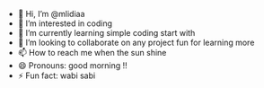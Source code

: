 - 👋 Hi, I’m @mlidiaa
- 👀 I’m interested in coding
- 🌱 I’m currently learning simple coding start with
- 💞️ I’m looking to collaborate on any project fun for learning more
- 📫 How to reach me when the sun shine
- 😄 Pronouns: good morning !!
- ⚡ Fun fact: wabi sabi

<!---
mlidiaa/mlidiaa is a ✨ special ✨ repository because its `README.md` (this file) appears on your GitHub profile.
You can click the Preview link to take a look at your changes.
--->
